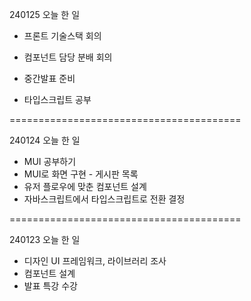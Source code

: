 240125 오늘 한 일

- 프론트 기술스택 회의
- 컴포넌트 담당 분배 회의

- 중간발표 준비
- 타입스크립트 공부

========================================

240124 오늘 한 일

- MUI 공부하기
- MUI로 화면 구현 - 게시판 목록
- 유저 플로우에 맞춘 컴포넌트 설계
- 자바스크립트에서 타입스크립트로 전환 결정

========================================

240123 오늘 한 일

- 디자인 UI 프레임워크, 라이브러리 조사
- 컴포넌트 설계
- 발표 특강 수강